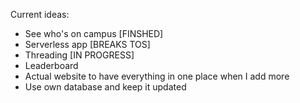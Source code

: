 Current ideas:

- See who's on campus [FINSHED]
- Serverless app [BREAKS TOS]
- Threading [IN PROGRESS]
- Leaderboard
- Actual website to have everything in one place when I add more
- Use own database and keep it updated
